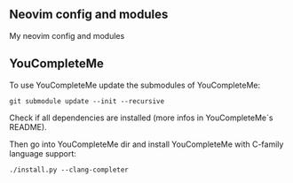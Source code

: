 ## Neovim config and modules

My neovim config and modules

## YouCompleteMe
To use YouCompleteMe update the submodules of YouCompleteMe:
```
git submodule update --init --recursive

```
Check if all dependencies are installed (more infos in YouCompleteMe´s README).

Then go into YouCompleteMe dir and install YouCompleteMe with C-family language support:
```
./install.py --clang-completer
```

